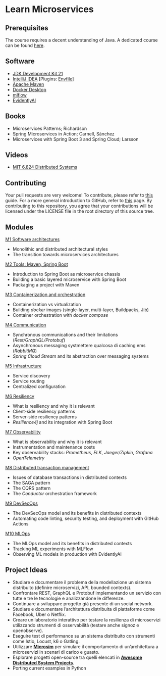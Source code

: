 # Learn Microservices

## Prerequisites
The course requires a decent understanding of Java. A dedicated course can be found [here](https://github.com/nbicocchi/learn-java-core).

## Software
* [JDK Development Kit 21](https://www.oracle.com/it/java/technologies/downloads/)
* [IntelliJ IDEA](https://www.jetbrains.com/idea/) [Plugins: [Envfile](https://plugins.jetbrains.com/plugin/7861-envfile)]
* [Apache Maven](https://maven.apache.org/)
* [Docker Desktop](https://www.docker.com/products/docker-desktop/)
* [mlflow](https://mlflow.org/)
* [EvidentlyAI](https://github.com/evidentlyai/evidently)

## Books
* Microservices Patterns; Richardson
* Spring Microservices in Action; Carnell, Sánchez
* Microservices with Spring Boot 3 and Spring Cloud; Larsson

## Videos
* [MIT 6.824 Distributed Systems](https://www.youtube.com/watch?v=cQP8WApzIQQ&list=PLrw6a1wE39_tb2fErI4-WkMbsvGQk9_UB)

## Contributing
Your pull requests are very welcome! To contribute, please refer to [this](https://docs.github.com/en/pull-requests/collaborating-with-pull-requests/proposing-changes-to-your-work-with-pull-requests/creating-a-pull-request) guide. For a more general introduction to GitHub, refer to [this](https://github.com/skills/) page. By contributing to this repository, you agree that your contributions will be licensed under the LICENSE file in the root directory of this source tree.

## Modules
[M1 Software architectures](modules/software-architectures)

* Monolithic and distributed architectural styles
* The transition towards microservices architectures

[M2 Tools: Maven, Spring Boot](modules/tools)
* Introduction to Spring Boot as microservice chassis
* Building a basic layered microservice with Spring Boot
* Packaging a project with Maven

[M3 Containerization and orchestration](modules/containerization)
* Containerization vs virtualization
* Building *docker* images (single-layer, multi-layer, Buildpacks, Jib)
* Container orchestration with *docker compose*

[M4 Communication](modules/communication)
* Synchronous communications and their limitations (*Rest/GraphQL/Protobuf*)
* Asynchronous messaging systmettere qualcosa di caching ems (*RabbitMQ*)
* *Spring Cloud Stream* and its abstraction over messaging systems

[M5 Infrastructure](modules/infrastructure)
* Service discovery
* Service routing 
* Centralized configuration

[M6 Resiliency](modules/resiliency)
* What is resiliency and why it is relevant
* Client-side resiliency patterns
* Server-side resiliency patterns
* *Resilience4j* and its integration with Spring Boot

[M7 Observability](modules/observability)
* What is observability and why it is relevant
* Instrumentation and maintenance costs
* Key observability stacks: *Prometheus*, *ELK*, *Jaeger/Zipkin*, *Grafana*
* *OpenTelemetry*

[M8 Distributed transaction management](modules/data-management)
* Issues of database transactions in distributed contexts
* The SAGA pattern
* The CQRS pattern
* The *Conductor* orchestration framework

[M9 DevSecOps](modules/devsecops)
* The DevSecOps model and its benefits in distributed contexts
* Automating code linting, security testing, and deployment with GitHub Actions

[M10 MLOps](modules/mlops)
* The MLOps model and its benefits in distributed contexts
* Tracking ML experiments with MLFlow
* Observing ML models in production with EvidentlyAI

## Project Ideas
- Studiare e documentare il problema della modellazione un sistema distribuito (definire microservizi, API, bounded contexts).
- Confrontare REST, GraphQL e Protobuf implementando un servizio con tutte e tre le tecnologie e analizzandone le differenze.
- Continuare a sviluppare progetto già presente di un social network.
- Studiare e documentare l’architettura distribuita di piattaforme come Facebook, Uber o Netflix.
- Creare un laboratorio interattivo per testare la resilienza di microservizi utilizzando strumenti di osservabilità (testare anche signoz e openobserve).
- Eseguire test di performance su un sistema distribuito con strumenti come Istio, Locust, k6 o Gatling.
- Utilizzare **[Microsim](https://github.com/yurishkuro/microsim)** per simulare il comportamento di un’architettura a microservizi in scenari di carico e guasto.
- Esplorare progetti open-source tra quelli elencati in **[Awesome Distributed System Projects](https://github.com/roma-glushko/awesome-distributed-system-projects?tab=readme-ov-file)**.
- Porting current examples in Python